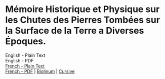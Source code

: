 # Mémoire Historique et Physique sur les Chutes des Pierres Tombées sur la Surface de la Terre a Diverses Époques.

English - Plain Text  
English - PDF  
[French - Plain Text](full-text-french.md)  
[French - PDF](https://github.com/solaranamnesis/Morogues/morogues_memoire_chutes_pierres_french_1812.pdf) | [Biolinum](https://github.com/solaranamnesis/Morogues/morogues_memoire_chutes_pierres_french_1812_biolinum.pdf) | [Cursive](https://github.com/solaranamnesis/Morogues/morogues_memoire_chutes_pierres_french_1812_frcursive.pdf)  
